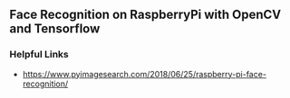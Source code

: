 ## Face Recognition on RaspberryPi with OpenCV and Tensorflow ##






### Helpful Links ### 
- https://www.pyimagesearch.com/2018/06/25/raspberry-pi-face-recognition/
